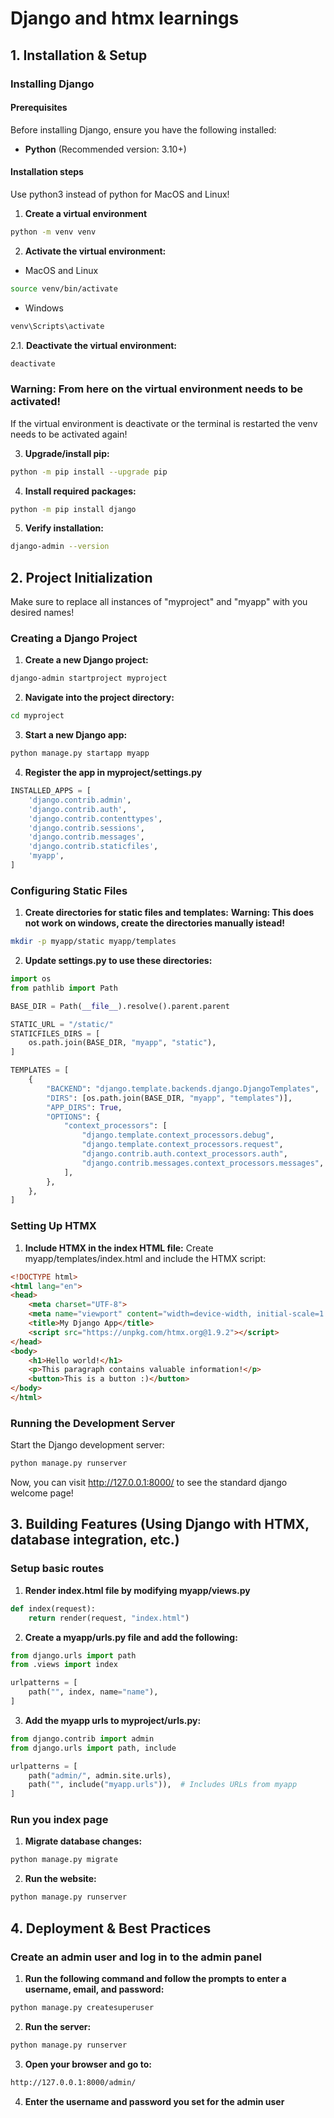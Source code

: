 # Django and htmx learnings

## 1. Installation & Setup

### Installing Django
#### Prerequisites
Before installing Django, ensure you have the following installed:

- **Python** (Recommended version: 3.10+)

#### Installation steps
Use python3 instead of python for MacOS and Linux!

1. **Create a virtual environment**
```sh
python -m venv venv
```
2. **Activate the virtual environment:**
* MacOS and Linux
```sh
source venv/bin/activate
```
* Windows
```sh
venv\Scripts\activate
```
2.1. **Deactivate the virtual environment:**
```sh
deactivate
```
### **Warning: From here on the virtual environment needs to be activated!**
If the virtual environment is deactivate or the terminal is restarted the 
venv needs to be activated again!

3. **Upgrade/install pip:**
```sh
python -m pip install --upgrade pip
```
4. **Install required packages:**
```sh
python -m pip install django
```
5. **Verify installation:**
```sh
django-admin --version
```


## 2. Project Initialization
Make sure to replace all instances of "myproject" and "myapp" with you desired names!

### Creating a Django Project
1. **Create a new Django project:**
```sh
django-admin startproject myproject
```
2. **Navigate into the project directory:**
```sh
cd myproject
```
3. **Start a new Django app:**
```sh
python manage.py startapp myapp
```
4. **Register the app in myproject/settings.py**
```python
INSTALLED_APPS = [
    'django.contrib.admin',
    'django.contrib.auth',
    'django.contrib.contenttypes',
    'django.contrib.sessions',
    'django.contrib.messages',
    'django.contrib.staticfiles',
    'myapp',
]
```
### Configuring Static Files
1. **Create directories for static files and templates:**
**Warning: This does not work on windows, create the directories manually istead!**
```sh
mkdir -p myapp/static myapp/templates
```
2. **Update settings.py to use these directories:**
```python
import os
from pathlib import Path

BASE_DIR = Path(__file__).resolve().parent.parent

STATIC_URL = "/static/"
STATICFILES_DIRS = [
    os.path.join(BASE_DIR, "myapp", "static"),
]

TEMPLATES = [
    {
        "BACKEND": "django.template.backends.django.DjangoTemplates",
        "DIRS": [os.path.join(BASE_DIR, "myapp", "templates")],
        "APP_DIRS": True,
        "OPTIONS": {
            "context_processors": [
                "django.template.context_processors.debug",
                "django.template.context_processors.request",
                "django.contrib.auth.context_processors.auth",
                "django.contrib.messages.context_processors.messages",
            ],
        },
    },
]
```
### Setting Up HTMX
1. **Include HTMX in the index HTML file:**
Create myapp/templates/index.html and include the HTMX script:
```html
<!DOCTYPE html>
<html lang="en">
<head>
    <meta charset="UTF-8">
    <meta name="viewport" content="width=device-width, initial-scale=1.0">
    <title>My Django App</title>
    <script src="https://unpkg.com/htmx.org@1.9.2"></script>
</head>
<body>
    <h1>Hello world!</h1>
    <p>This paragraph contains valuable information!</p>
    <button>This is a button :)</button>
</body>
</html>
```
### Running the Development Server
Start the Django development server:
```sh
python manage.py runserver
```
Now, you can visit http://127.0.0.1:8000/ to see the standard django welcome page! 


## 3. Building Features (Using Django with HTMX, database integration, etc.)

### Setup basic routes
1. **Render index.html file by modifying myapp/views.py**
```python
def index(request):
    return render(request, "index.html")
```
2. **Create a myapp/urls.py file and add the following:**
```python
from django.urls import path
from .views import index

urlpatterns = [
    path("", index, name="name"),
]
```
3. **Add the myapp urls to myproject/urls.py:**
```python
from django.contrib import admin
from django.urls import path, include

urlpatterns = [
    path("admin/", admin.site.urls),
    path("", include("myapp.urls")),  # Includes URLs from myapp
]
```
### Run you index page
1. **Migrate database changes:**
```sh
python manage.py migrate
```
2. **Run the website:**
```sh
python manage.py runserver
```


## 4. Deployment & Best Practices

### Create an admin user and log in to the admin panel
1. **Run the following command and follow the prompts to enter a username, email, and password:**
```sh
python manage.py createsuperuser
```
2. **Run the server:**
```sh
python manage.py runserver
```
3. **Open your browser and go to:**
```sh
http://127.0.0.1:8000/admin/
```
4. **Enter the username and password you set for the admin user**
